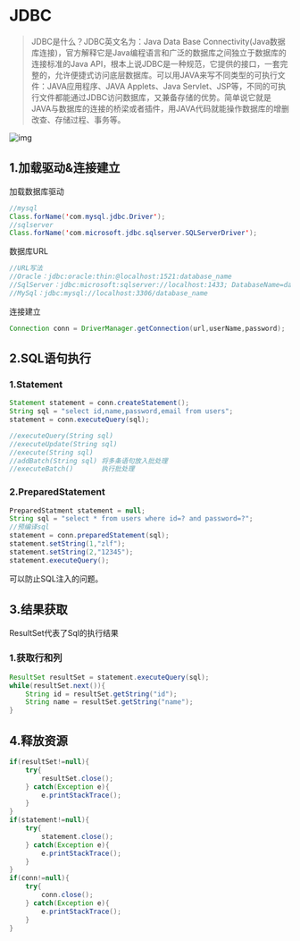 # JDBC

> JDBC是什么？JDBC英文名为：Java Data Base Connectivity(Java数据库连接)，官方解释它是Java编程语言和广泛的数据库之间独立于数据库的连接标准的Java API，根本上说JDBC是一种规范，它提供的接口，一套完整的，允许便捷式访问底层数据库。可以用JAVA来写不同类型的可执行文件：JAVA应用程序、JAVA Applets、Java Servlet、JSP等，不同的可执行文件都能通过JDBC访问数据库，又兼备存储的优势。简单说它就是JAVA与数据库的连接的桥梁或者插件，用JAVA代码就能操作数据库的增删改查、存储过程、事务等。

![img](https://images2015.cnblogs.com/blog/1066658/201702/1066658-20170203195903651-1572602039.png)

## 1.加载驱动&连接建立

加载数据库驱动

```java
//mysql
Class.forName('com.mysql.jdbc.Driver');
//sqlserver
Class.forName('com.microsoft.jdbc.sqlserver.SQLServerDriver');
```

数据库URL

```java
//URL写法
//Oracle：jdbc:oracle:thin:@localhost:1521:database_name
//SqlServer：jdbc:microsoft:sqlserver://localhost:1433; DatabaseName=database_name
//MySql：jdbc:mysql://localhost:3306/database_name
```

连接建立

```java
Connection conn = DriverManager.getConnection(url,userName,password); 
```

## 2.SQL语句执行

### 1.Statement

```java
Statement statement = conn.createStatement();
String sql = "select id,name,password,email from users";
statement = conn.executeQuery(sql);

//executeQuery(String sql) 
//executeUpdate(String sql)
//execute(String sql)  
//addBatch(String sql) 将多条语句放入批处理
//executeBatch()       执行批处理
```

### 2.PreparedStatement

```java
PreparedStatment statement = null;
String sql = "select * from users where id=? and password=?";
//预编译sql
statement = conn.preparedStatement(sql);
statement.setString(1,"zlf");
statement.setString(2,"12345");
statement.executeQuery();
```

可以防止SQL注入的问题。

## 3.结果获取

ResultSet代表了Sql的执行结果

### 1.获取行和列

```java
ResultSet resultSet = statement.executeQuery(sql);
while(resultSet.next()){
    String id = resultSet.getString("id");
    String name = resultSet.getString("name");
}
```

## 4.释放资源

```java
if(resultSet!=null){
    try{
        resultSet.close();
    } catch(Exception e){
        e.printStackTrace();
    }
}
if(statement!=null){
    try{
        statement.close();
    } catch(Exception e){
        e.printStackTrace();
    }
}
if(conn!=null){
    try{
        conn.close();
    } catch(Exception e){
        e.printStackTrace();
    }
}
```

